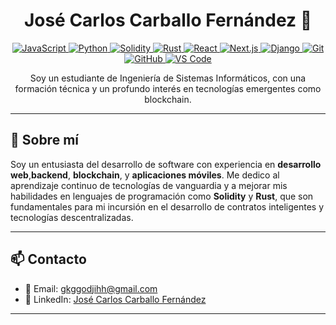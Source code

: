 <h1 align="center">José Carlos Carballo Fernández 👋</h1>

<p align="center">
  <a href="https://developer.mozilla.org/en-US/docs/Web/JavaScript" target="_blank">
    <img src="https://img.shields.io/badge/JavaScript-F7DF1E?style=for-the-badge&logo=javascript&logoColor=black" alt="JavaScript">
  </a>
  <a href="https://www.python.org/doc/" target="_blank">
    <img src="https://img.shields.io/badge/Python-3776AB?style=for-the-badge&logo=python&logoColor=white" alt="Python">
  </a>
  <a href="https://docs.soliditylang.org/" target="_blank">
    <img src="https://img.shields.io/badge/Solidity-363636?style=for-the-badge&logo=solidity&logoColor=white" alt="Solidity">
  </a>
  <a href="https://doc.rust-lang.org/" target="_blank">
    <img src="https://img.shields.io/badge/Rust-000000?style=for-the-badge&logo=rust&logoColor=white" alt="Rust">
  </a>
  <a href="https://reactjs.org/docs/getting-started.html" target="_blank">
    <img src="https://img.shields.io/badge/React-20232A?style=for-the-badge&logo=react&logoColor=61DAFB" alt="React">
  </a>
  <a href="https://nextjs.org/docs" target="_blank">
    <img src="https://img.shields.io/badge/Next.js-000000?style=for-the-badge&logo=nextdotjs&logoColor=white" alt="Next.js">
  </a>
  <a href="https://docs.djangoproject.com/" target="_blank">
    <img src="https://img.shields.io/badge/Django-092E20?style=for-the-badge&logo=django&logoColor=white" alt="Django">
  </a>
  <a href="https://git-scm.com/doc" target="_blank">
    <img src="https://img.shields.io/badge/Git-F05032?style=for-the-badge&logo=git&logoColor=white" alt="Git">
  </a>
  <a href="https://docs.github.com/" target="_blank">
    <img src="https://img.shields.io/badge/GitHub-100000?style=for-the-badge&logo=github&logoColor=white" alt="GitHub">
  </a>
  <a href="https://code.visualstudio.com/docs" target="_blank">
    <img src="https://img.shields.io/badge/Visual_Studio_Code-0078D4?style=for-the-badge&logo=visual%20studio%20code&logoColor=white" alt="VS Code">
  </a>
</p>

<p align="center">
  Soy un estudiante de Ingeniería de Sistemas Informáticos, con una formación técnica y un profundo interés en tecnologías emergentes como blockchain.
</p>

---

## 🌟 Sobre mí

Soy un entusiasta del desarrollo de software con experiencia en **desarrollo web**,**backend**, **blockchain**, y **aplicaciones móviles**. Me dedico al aprendizaje continuo de tecnologías de vanguardia y a mejorar mis habilidades en lenguajes de programación como **Solidity** y **Rust**, que son fundamentales para mi incursión en el desarrollo de contratos inteligentes y tecnologías descentralizadas.

---

## 📫 Contacto

- 📧 Email: gkggodjihh@gmail.com
- 💼 LinkedIn: [José Carlos Carballo Fernández](https://www.linkedin.com/in/josé-carlos-carballo-fernández-301509185)

---

